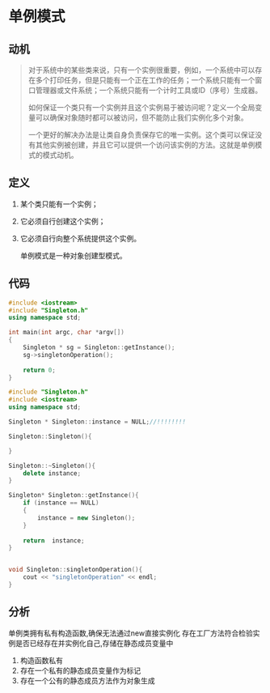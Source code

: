 # 单例模式

## 动机

> 对于系统中的某些类来说，只有一个实例很重要，例如，一个系统中可以存在多个打印任务，但是只能有一个正在工作的任务；一个系统只能有一个窗口管理器或文件系统；一个系统只能有一个计时工具或ID（序号）生成器。
>
> 如何保证一个类只有一个实例并且这个实例易于被访问呢？定义一个全局变量可以确保对象随时都可以被访问，但不能防止我们实例化多个对象。
>
> 一个更好的解决办法是让类自身负责保存它的唯一实例。这个类可以保证没有其他实例被创建，并且它可以提供一个访问该实例的方法。这就是单例模式的模式动机。



## 定义

1. 某个类只能有一个实例；

2. 它必须自行创建这个实例；

3. 它必须自行向整个系统提供这个实例。

   

   单例模式是一种对象创建型模式。

## 代码

``` cpp
#include <iostream>
#include "Singleton.h"
using namespace std;

int main(int argc, char *argv[])
{
	Singleton * sg = Singleton::getInstance();
	sg->singletonOperation();
	
	return 0;
}
```

``` cpp
#include "Singleton.h"
#include <iostream>
using namespace std;

Singleton * Singleton::instance = NULL;//!!!!!!!!

Singleton::Singleton(){

}

Singleton::~Singleton(){
	delete instance;
}

Singleton* Singleton::getInstance(){
	if (instance == NULL)
	{
		instance = new Singleton();
	}
	
	return  instance;
}


void Singleton::singletonOperation(){
	cout << "singletonOperation" << endl;
}
```



## 分析

单例类拥有私有构造函数,确保无法通过new直接实例化
存在工厂方法符合检验实例是否已经存在并实例化自己,存储在静态成员变量中

1. 构造函数私有
2. 存在一个私有的静态成员变量作为标记
3. 存在一个公有的静态成员方法作为对象生成
